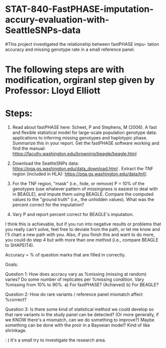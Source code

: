 # STAT-840-FastPHASE-imputation-accury-evaluation-with-SeattleSNPs-data

#This project investigated the relationship between fastPHASE impu- tation accuracy and missing genotype rate in a small reference panel.


# The following steps are with modification, orgiranl step given by Professor: Lloyd Elliott
# Steps:

1. Read about fastPHASE here: Scheet, P and Stephens, M (2006). A fast and flexible statistical model for large-scale population genotype data: applications to inferring missing genotypes and haplotypic phase. Summarize this in your report. Get the fastPHASE software working and find the manual: https://faculty.washington.edu/browning/beagle/beagle.html

2. Download the SeattleSNPs data: https://pga.gs.washington.edu/data_download.html . Extract the TNF region (included in HLA): https://pga.gs.washington.edu/data/tnf/.

3. For the TNF region, "mask" (i.e., hide, or remove) P = 10% of the genotypes (use whatever pattern of missingness is easiest to deal with in BEAGLE), and impute them using BEAGLE. Compare the computed values to the "ground truth" (i.e., the unhidden values). What was the percent correct for the imputation?

4. Vary P and report percent correct for BEAGLE's imputation.

I think this is achievable, but if you run into negative results or problems that you really can't solve, feel free to deviate from the path, or let me know and I'll chart a new path with you. Also, if you finish this and want to do more, you could do step 4 but with more than one method (i.e., compare BEAGLE to SHAPEIT4).

Accuracy = % of question marks that are filled in correctly.

Goals:

Question 1: How does accracy vary as %missing (missing at random) varies? Do some number of replicates per %missing condition. Vary %missing from 10% to 90%. a) For fastPHASE? (Achieved) b) For BEAGLE? 

Question 2: How do rare variants / reference panel mismatch affect %correct?

Question 3: Is there some kind of statistical method we could develop so that rare variants in the study panel can be detected? (Or more generally, if we KNOW there's a mismatch, can we do something to improve?) Maybe something can be done with the proir in a Bayseian model? Kind of like shrinkage.

: ) It's a small try to investigate the research area.
